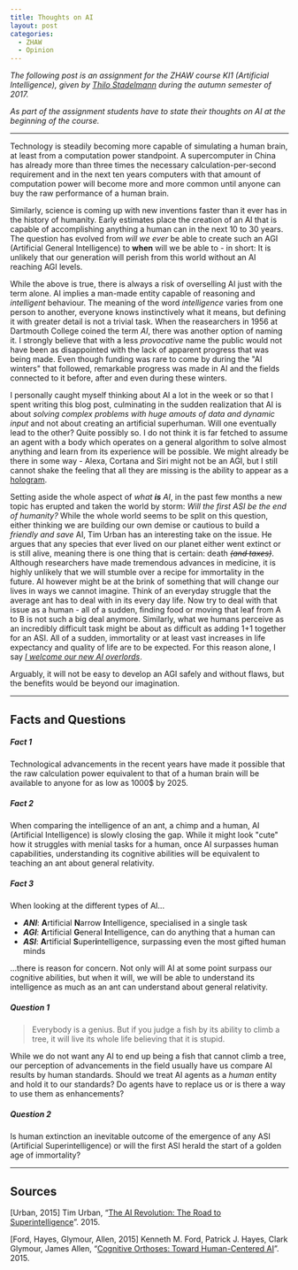 ```yaml
---
title: Thoughts on AI
layout: post
categories:
  - ZHAW
  - Opinion
---
```


*The following post is an assignment for the ZHAW course KI1 (Artificial Intelligence), given by [Thilo Stadelmann](http://stdm.github.io) during the autumn semester of 2017.*

*As part of the assignment students have to state their thoughts on AI at the beginning of the course.*

---

Technology is steadily becoming more capable of simulating a human brain, at least from a computation power standpoint. A supercomputer in China has already more than three times the necessary calculation-per-second requirement and in the next ten years computers with that amount of computation power will become more and more common until anyone can buy the raw performance of a human brain.

Similarly, science is coming up with new inventions faster than it ever has in the history of humanity. Early estimates place the creation of an AI that is capable of accomplishing anything a human can in the next 10 to 30 years. The question has evolved from _will we ever_ be able to create such an AGI (Artificial General Intelligence) to **when** will we be able to - in short: It is unlikely that our generation will perish from this world without an AI reaching AGI levels.

While the above is true, there is always a risk of overselling AI just with the term alone. AI implies a man-made entity capable of reasoning and *intelligent* behaviour. The meaning of the word *intelligence* varies from one person to another, everyone knows instinctively what it means, but defining it with greater detail is not a trivial task.
When the reasearchers in 1956 at Dartmouth College coined the term *AI*, there was another option of naming it. I strongly believe that with a less *provocative* name the public would not have been as disappointed with the lack of apparent progress that was being made. Even though funding was rare to come by during the "AI winters" that followed, remarkable progress was made in AI and the fields connected to it before, after and even during these winters.

I personally caught myself thinking about AI a lot in the week or so that I spent writing this blog post, culminating in the sudden realization that AI is about *solving complex problems with huge amouts of data and dynamic input* and not about creating an artificial superhuman. Will one eventually lead to the other? Quite possibly so. I do not think it is far fetched to assume an agent with a body which operates on a general algorithm to solve almost anything and learn from its experience will be possible. We might already be there in some way - Alexa, Cortana and Siri might not be an AGI, but I still cannot shake the feeling that all they are missing is the ability to appear as a [hologram](https://i.pinimg.com/originals/6b/82/06/6b820635ce2473a1ba7765f140025e3c.jpg).

Setting aside the whole aspect of *what **is** AI*, in the past few months a new topic has erupted and taken the world by storm: *Will the first ASI be the end of humanity?* While the whole world seems to be split on this question, either thinking we are building our own demise or cautious to build a *friendly and save* AI, Tim Urban has an interesting take on the issue. He argues that any species that ever lived on our planet either went extinct or is still alive, meaning there is one thing that is certain: death ~~*(and taxes)*~~.
Although researchers have made tremendous advances in medicine, it is highly unlikely that we will stumble over a recipe for immortality in the future. AI however might be at the brink of something that will change our lives in ways we cannot imagine. Think of an everyday struggle that the average ant has to deal with in its every day life. Now try to deal with that issue as a human - all of a sudden, finding food or moving that leaf from A to B is not such a big deal anymore. Similarly, what we humans perceive as an incredibly difficult task might be about as difficult as adding 1+1 together for an ASI. All of a sudden, immortality or at least vast increases in life expectancy and quality of life are to be expected. For this reason alone, I say *[I welcome our new AI overlords](https://www.youtube.com/watch?v=MKx3JlTnHbc)*.

Arguably, it will not be easy to develop an AGI safely and without flaws, but the benefits would be beyond our imagination.

---

## Facts and Questions
##### Fact 1
Technological advancements in the recent years have made it possible that the raw calculation power equivalent to that of a human brain will be available to anyone for as low as 1000$ by 2025.

##### Fact 2
When comparing the intelligence of an ant, a chimp and a human, AI (Artificial Intelligence) is slowly closing the gap. While it might look "cute" how it struggles with menial tasks for a human, once AI surpasses human capabilities, understanding its cognitive abilities will be equivalent to teaching an ant about general relativity.

##### Fact 3
When looking at the different types of AI...
* **_ANI_**: **A**rtificial **N**arrow **I**ntelligence, specialised in a single task
* **_AGI_**: **A**rtificial **G**eneral **I**ntelligence, can do anything that a human can
* **_ASI_**: **A**rtificial **S**uper**i**ntelligence, surpassing even the most gifted human minds

...there is reason for concern. Not only will AI at some point surpass our cognitive abilities, but when it will, we will be able to understand its intelligence as much as an ant can understand about general relativity.

##### Question 1
> Everybody is a genius. But if you judge a fish by its ability to climb a tree, it will live its whole life believing that it is stupid.

While we do not want any AI to end up being a fish that cannot climb a tree, our perception of advancements in the field usually have us compare AI results by human standards. Should we treat AI agents as a _human_ entity and hold it to our standards? Do agents have to replace us or is there a way to use them as enhancements?

##### Question 2
Is human extinction an inevitable outcome of the emergence of any ASI (Artificial Superintelligence) or will the first ASI herald the start of a golden age of immortality?

---

## Sources
[Urban, 2015] Tim Urban, “[The AI Revolution: The Road to Superintelligence](https://waitbutwhy.com/2015/01/artificial-intelligence-revolution-1.html)”. 2015.

[Ford, Hayes, Glymour, Allen, 2015] Kenneth M. Ford, Patrick J. Hayes, Clark Glymour, James Allen, “[Cognitive Orthoses: Toward Human-Centered AI](https://www.aaai.org/ojs/index.php/aimagazine/article/viewFile/2629/2526)”. 2015.
